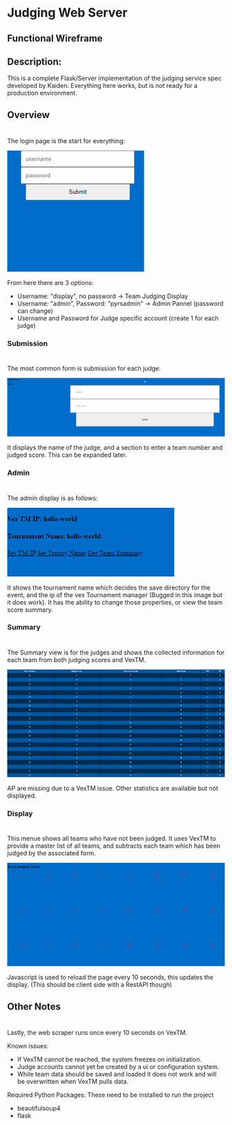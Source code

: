 # Judging Web Server
## Functional Wireframe

## Description:
This is a complete Flask/Server implementation of the judging service spec developed by Kaiden. Everything here works, but is not ready for a production environment.

## Overview
#
The login page is the start for everything:

![Login](/docs/login.png)

From here there are 3 options:
- Username: "display", no password -> Team Judging Display
- Username: "admin", Password: "pyrsadmin" -> Admin Pannel (password can change)
- Username and Password for Judge specific account (create 1 for each judge)

### Submission
#
The most common form is submission for each judge:

![Submission](/docs/judge.png)

It displays the name of the judge, and a section to enter a team number and judged score. This can be expanded later.

### Admin
#
The admin display is as follows:

![Admin](/docs/admin.png)

It shows the tournament name which decides the save directory for the event, and the ip of the vex Tournament manager (Bugged in this image but it does work).
It has the ability to change those properties, or view the team score summary.

### Summary
#
The Summary view is for the judges and shows the collected information for each team from both judging scores and VexTM.

![Summary](/docs/summary.png)

AP are missing due to a VexTM issue. Other statistics are available but not displayed.

### Display
#
This menue shows all teams who have not been judged. It uses VexTM to provide a master list of all teams, and subtracts each team which has been judged by the associated form.

![Display](/docs/display.png)

Javascript is used to reload the page every 10 seconds, this updates the display. (This should be client side with a RestAPI though)

## Other Notes
#
Lastly, the web scraper runs once every 10 seconds on VexTM.

Known issues:
- If VexTM cannot be reached, the system freezes on initialization.
- Judge accounts cannot yet be created by a ui or configuration system.
- While team data should be saved and loaded it does not work and will be overwritten when VexTM pulls data.

Required Python Packages:
These need to be installed to run the project
- beautifulsoup4
- flask
